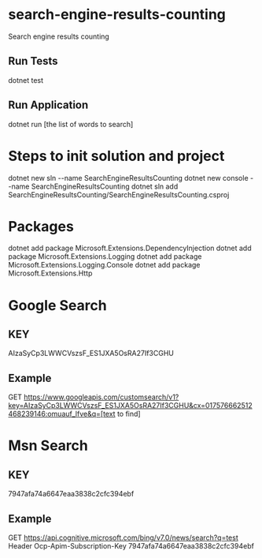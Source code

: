 # search-engine-results-counting
Search engine results counting
## Run Tests
dotnet test
## Run Application
dotnet run [the list of words to search]

# Steps to init solution and project
dotnet new sln --name SearchEngineResultsCounting
dotnet new console --name SearchEngineResultsCounting
dotnet sln add SearchEngineResultsCounting/SearchEngineResultsCounting.csproj

# Packages 
dotnet add package Microsoft.Extensions.DependencyInjection
dotnet add package Microsoft.Extensions.Logging
dotnet add package Microsoft.Extensions.Logging.Console
dotnet add package Microsoft.Extensions.Http

# Google Search 
## KEY 
AIzaSyCp3LWWCVszsF_ES1JXA5OsRA27If3CGHU
## Example 
GET https://www.googleapis.com/customsearch/v1?key=AIzaSyCp3LWWCVszsF_ES1JXA5OsRA27If3CGHU&cx=017576662512468239146:omuauf_lfve&q=[text to find]

# Msn Search 
## KEY 
7947afa74a6647eaa3838c2cfc394ebf
## Example
GET https://api.cognitive.microsoft.com/bing/v7.0/news/search?q=test
Header
Ocp-Apim-Subscription-Key 7947afa74a6647eaa3838c2cfc394ebf